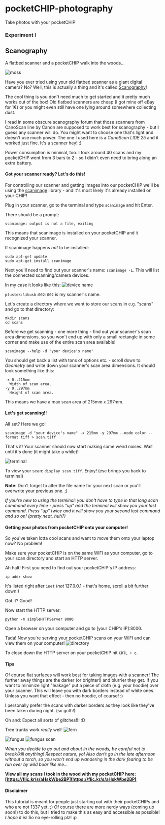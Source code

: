 # pocketCHIP-photography
Take photos with your pocketCHIP

### Experiment I
## Scanography

A flatbed scanner and a pocketCHIP walk into the woods...

![moss](./images/scanography/moss.jpg)

Have you ever tried using your old flatbed scanner as a giant digital camera? No? Well, this is actually a thing and it's called [Scanography](https://en.wikipedia.org/wiki/Scanography)!

The cool thing is you don't need much to get started and it pretty much works out of the box! Old flatbed scanners are cheap (I got mine off eBay for 1€) or you might even still have one lying around somewhere collecting dust.

I read in some obscure scanography forum that those scanners from CanoScan line by Canon are supposed to work best for scanography - but I guess any scanner will do. You might want to choose one that's light and doesn't use much power. The one I used here is a _CanoScan LIDE 25_ and it worked just fine. It's a scanner hey! ;)

Power consumption is minimal, too. I took around 40 scans and my pocketCHIP went from 3 bars to 2 - so I didn't even need to bring along an extra battery.

#### Got your scanner ready? Let's do this!

For controlling our scanner and getting images into our pocketCHIP we'll be using the [scanimage](http://linuxcommand.org/man_pages/scanimage1.html) library - and it's most likely it's already installed on your CHIP!

Plug in your scanner, go to the terminal and type `scanimage` and hit Enter.

There should be a prompt:
```
scanimage: output is not a file, exiting
```

This means that scanimage is installed on your pocketCHIP and it recognized your scanner.

If scanimage happens _not_ to be installed:
```
sudo apt-get update
sudo apt-get install scanimage
```

Next you'll need to find out your scanner's name:
`scanimage -L`. This will list the connected scanning/camera devices.

In my case it looks like this:
![device name](./images/scanography/device_name.jpg)

`plustek:libusb:002:002` is my scanner's name.

Let's create a directory where we want to store our scans in e.g. "scans" and go to that directory:

```
mkdir scans
cd scans
```

Before we get scanning - one more thing - find out your scanner's scan area dimensions, so you won't end up with only a small rectangle in some corner and make use of the entire scan area available!

```
scanimage --help -d "your device's name"
```

You should get back a list with tons of options etc. - scroll down to _Geometry_ and write down your scanner's scan area dimensions. It should look something like this:

```
-x 0..215mm
  Width of scan area.
-y 0..297mm
  Height of scan area.
```

This means we have a max scan area of 215mm x 297mm.

#### Let's get scanning!!

All set? Here we go!

```
scanimage -d "your device's name" -x 215mm -y 297mm --mode color --format tiff > scan.tiff
```

That's it! Your scanner should now start making some weird noises. Wait until it's done (it might take a while)!

![terminal](./images/scanography/terminal.jpg)

To view your scan: `display scan.tiff`. Enjoy! (esc brings you back to terminal)

__Note__: Don't forget to alter the file name for your next scan or you'll overwrite your previous one. ;)

_If you're new to using the terminal: you don't have to type in that long scan command every time - press "up" and the terminal will show you your last command. Press "up" twice and it will show you your second last command and so on! (pretty neat, huh?)_

#### Getting your photos from pocketCHIP onto your computer!

So you've taken lotta cool scans and want to move them onto your laptop now? No problem!

Make sure your pocketCHIP is on the same WIFI as your computer, go to your scan directory and start an HTTP server.

Ah halt! First you need to find out your pocketCHIP's IP address:

```
ip addr show
```

It's listed right after `inet` (_not_ 127.0.0.1 - that's home, scroll a bit further down!)

Got it? Good!

Now start the HTTP server:

```
python -m simpleHTTPServer 8000
```

Open a browser on your computer and go to [your CHIP's IP]:8000.

Tada! Now you're serving your pocketCHIP scans on your WIFI and can view them on your computer!
![directory](./images/scanography/directory.jpg)

To close down the HTTP server on your pocketCHIP hit `CRTL + c`.

#### Tips

Of course flat surfaces will work best for taking images with a scanner! The further away things are the darker (or brighter!) and blurrier they get. If you want to minimize light "leakage" put a piece of cloth (e.g. your hoodie) over your scanner. This will leave you with dark borders instead of white ones. Unless you want that effect - then no hoodie, of course! :)

I personally prefer the scans with darker borders as they look like they've been taken during night. (so goth!)

Oh and: Expect all sorts of glitches!!! :D

Tree trunks work _really_ well!
![fern](./images/scanography/farn.jpg)

![fungus](./images/scanography/fungus.jpg)
![fungus scan](./images/scanography/fungus_scan.jpg)

_When you decide to go out and about in the woods, be careful not to break/kill anything! Respect nature, yo! Also don't go in the late afternoon without a torch, so you won't end up wandering in the dark fearing to be run over by wild boar like me..._

__View all my scans I took in the wood with my pocketCHIP here: [https://flic.kr/s/aHskWbe2BP](https://flic.kr/s/aHskWbe2BP)__

#### Disclaimer
This tutorial is meant for people just starting out with their pocketCHIPs and who are not 1337 yet. ;)
Of course there are more nerdy ways (coming up soon!) to do this, but I tried to make this as easy and accessible as possible! _I hope it is!_ So no eye-rolling plz! :p
